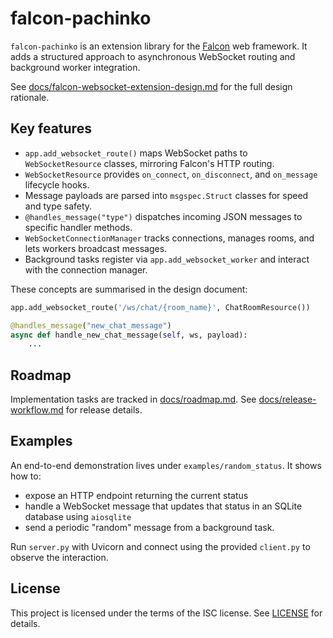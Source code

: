 # falcon-pachinko

`falcon-pachinko` is an extension library for the
[Falcon](https://falcon.readthedocs.io) web framework. It adds a structured
approach to asynchronous WebSocket routing and background worker integration.

See
[docs/falcon-websocket-extension-design.md](docs/falcon-websocket-extension-design.md)
for the full design rationale.

## Key features

- `app.add_websocket_route()` maps WebSocket paths to `WebSocketResource`
  classes, mirroring Falcon's HTTP routing.
- `WebSocketResource` provides `on_connect`, `on_disconnect`, and
  `on_message` lifecycle hooks.
- Message payloads are parsed into `msgspec.Struct` classes for speed and type
  safety.
- `@handles_message("type")` dispatches incoming JSON messages to specific
  handler methods.
- `WebSocketConnectionManager` tracks connections, manages rooms, and lets
  workers broadcast messages.
- Background tasks register via `app.add_websocket_worker` and interact with the
  connection manager.

These concepts are summarised in the design document:

```python
app.add_websocket_route('/ws/chat/{room_name}', ChatRoomResource())
```

```python
@handles_message("new_chat_message")
async def handle_new_chat_message(self, ws, payload):
    ...
```

## Roadmap

Implementation tasks are tracked in [docs/roadmap.md](docs/roadmap.md).
See [docs/release-workflow.md](docs/release-workflow.md) for release details.

## Examples

An end-to-end demonstration lives under
`examples/random_status`. It shows how to:

- expose an HTTP endpoint returning the current status
- handle a WebSocket message that updates that status in an
  SQLite database using `aiosqlite`
- send a periodic "random" message from a background task.

Run `server.py` with Uvicorn and connect using the provided
`client.py` to observe the interaction.

## License

This project is licensed under the terms of the ISC license.
See [LICENSE](LICENSE) for details.
